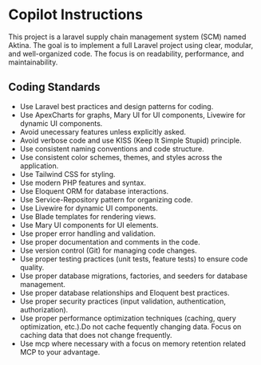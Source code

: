 # Copilot Instructions

This project is a laravel supply chain management system (SCM) named Aktina. The goal is to implement a full Laravel project using clear, modular, and well-organized code. The focus is on readability, performance, and maintainability.

## Coding Standards

- Use Laravel best practices and design patterns for coding.
- Use ApexCharts for graphs, Mary UI for UI components, Livewire for dynamic UI components.
- Avoid unecessary features unless explicitly asked.
- Avoid verbose code and use KISS (Keep It Simple Stupid) principle.
- Use consistent naming conventions and code structure.
- Use consistent color schemes, themes, and styles across the application.
- Use Tailwind CSS for styling.
- Use modern PHP features and syntax.
- Use Eloquent ORM for database interactions.
- Use Service-Repository pattern for organizing code.
- Use Livewire for dynamic UI components.
- Use Blade templates for rendering views.
- Use Mary UI components for UI elements.
- Use proper error handling and validation.
- Use proper documentation and comments in the code.
- Use version control (Git) for managing code changes.
- Use proper testing practices (unit tests, feature tests) to ensure code quality.
- Use proper database migrations, factories, and seeders for database management.
- Use proper database relationships and Eloquent best practices.
- Use proper security practices (input validation, authentication, authorization).
- Use proper performance optimization techniques (caching, query optimization, etc.).Do not cache fequently changing data. Focus on caching data that does not change frequently.
- Use mcp where necessary with a focus on memory retention related MCP to your advantage.
